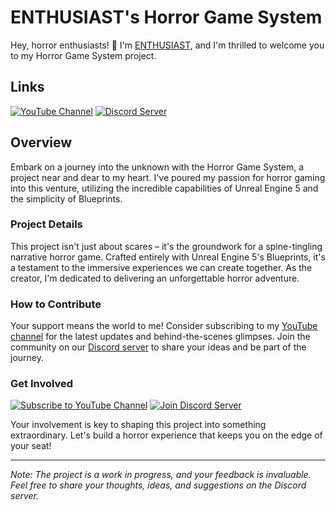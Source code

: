 # ENTHUSIAST's Horror Game System

Hey, horror enthusiasts! 👋 I'm [ENTHUSIAST](https://www.youtube.com/@ENTHUSIAST_UE5), and I'm thrilled to welcome you to my Horror Game System project.

## Links
[![YouTube Channel](https://img.shields.io/badge/YouTube-Subscribe-red?style=for-the-badge&logo=youtube)](https://www.youtube.com/@ENTHUSIAST_UE5)
[![Discord Server](https://img.shields.io/badge/Discord-Join-blue?style=for-the-badge&logo=discord)](https://discord.gg/KnzuVdge)

## Overview

Embark on a journey into the unknown with the Horror Game System, a project near and dear to my heart. I've poured my passion for horror gaming into this venture, utilizing the incredible capabilities of Unreal Engine 5 and the simplicity of Blueprints.

### Project Details

This project isn't just about scares – it's the groundwork for a spine-tingling narrative horror game. Crafted entirely with Unreal Engine 5's Blueprints, it's a testament to the immersive experiences we can create together. As the creator, I'm dedicated to delivering an unforgettable horror adventure.

### How to Contribute

Your support means the world to me! Consider subscribing to my [YouTube channel](https://www.youtube.com/@ENTHUSIAST_UE5) for the latest updates and behind-the-scenes glimpses. Join the community on our [Discord server](https://discord.gg/KnzuVdge) to share your ideas and be part of the journey.

### Get Involved

[![Subscribe to YouTube Channel](https://img.shields.io/badge/Subscribe-YouTube-red?style=for-the-badge&logo=youtube)](https://www.youtube.com/@ENTHUSIAST_UE5)
[![Join Discord Server](https://img.shields.io/badge/Join-Discord-blue?style=for-the-badge&logo=discord)](https://discord.gg/KnzuVdge)

Your involvement is key to shaping this project into something extraordinary. Let's build a horror experience that keeps you on the edge of your seat!

---
*Note: The project is a work in progress, and your feedback is invaluable. Feel free to share your thoughts, ideas, and suggestions on the Discord server.*
